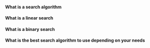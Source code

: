 #### What is a search algorithm
#### What is a linear search
#### What is a binary search
#### What is the best search algorithm to use depending on your needs
